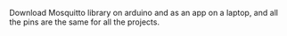 Download Mosquitto library on arduino and as an app on a laptop, and all the pins are the same for all the projects. 
